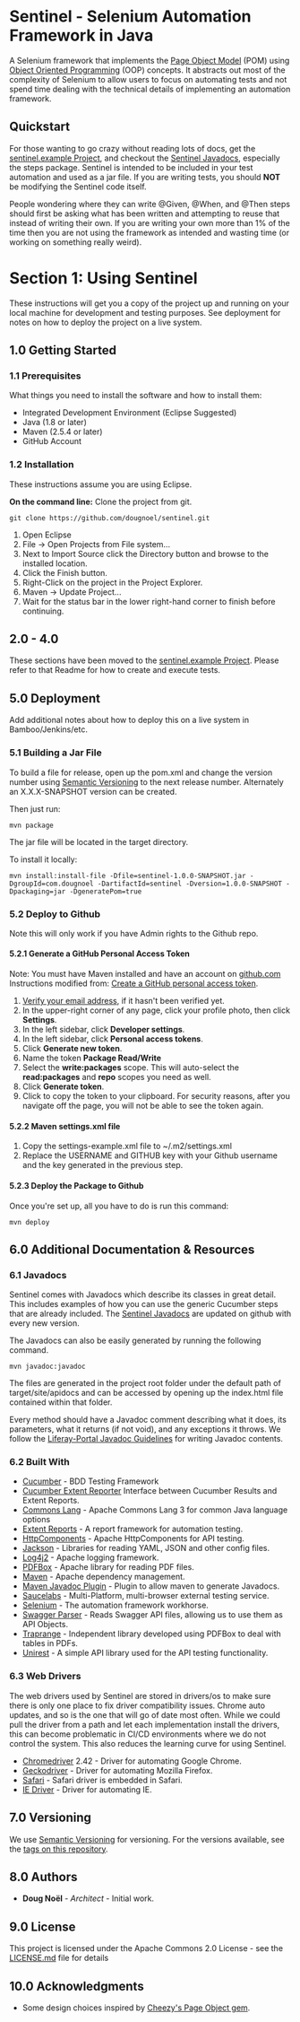 # Sentinel - Selenium Automation Framework in Java

A Selenium framework that implements the [Page Object Model](http://cheezyworld.com/2010/11/09/ui-tests-not-brittle/) (POM) using [Object Oriented Programming](https://en.wikipedia.org/wiki/Object-oriented_programming) (OOP) concepts. It abstracts out most of the complexity of Selenium to allow users to focus on automating tests and not spend time dealing with the technical details of implementing an automation framework.

## Quickstart
For those wanting to go crazy without reading lots of docs, get the [sentinel.example Project](https://github.com/dougnoel/sentinel.example), and checkout the [Sentinel Javadocs](https://dougnoel.github.io/sentinel/), especially the steps package. Sentinel is intended to be included in your test automation and used as a jar file. If you are writing tests, you should **NOT** be modifying the Sentinel code itself.

People wondering where they can write @Given, @When, and @Then steps should first be asking what has been written and attempting to reuse that instead of writing their own. If you are writing your own more than 1% of the time then you are not using the framework as intended and wasting time (or working on something really weird).

# Section 1: Using Sentinel

These instructions will get you a copy of the project up and running on your local machine for development and testing purposes. See deployment for notes on how to deploy the project on a live system.

## 1.0 Getting Started

### 1.1 Prerequisites

What things you need to install the software and how to install them:
 * Integrated Development Environment (Eclipse Suggested)
 * Java (1.8 or later)
 * Maven (2.5.4 or later)
 * GitHub Account

### 1.2 Installation
These instructions assume you are using Eclipse.

**On the command line:**
Clone the project from git.

```
git clone https://github.com/dougnoel/sentinel.git
```
1. Open Eclipse
2. File -> Open Projects from File system...
3. Next to Import Source click the Directory button and browse to the installed location.
4. Click the Finish button.
1. Right-Click on the project in the Project Explorer.
2. Maven -> Update Project...
3. Wait for the status bar in the lower right-hand corner to finish before continuing.

## 2.0 - 4.0
These sections have been moved to the [sentinel.example Project](https://github.com/dougnoel/sentinel.example). Please refer to that Readme for how to create and execute tests.

## 5.0 Deployment

Add additional notes about how to deploy this on a live system in Bamboo/Jenkins/etc.

### 5.1 Building a Jar File

To build a file for release, open up the pom.xml and change the version number using [Semantic Versioning](http://semver.org/) to the next release number. Alternately an X.X.X-SNAPSHOT version can be created.

Then just run:

```
mvn package
```
The jar file will be located in the target directory.

To install it locally:

```
mvn install:install-file -Dfile=sentinel-1.0.0-SNAPSHOT.jar -DgroupId=com.dougnoel -DartifactId=sentinel -Dversion=1.0.0-SNAPSHOT -Dpackaging=jar -DgeneratePom=true
```

### 5.2 Deploy to Github
Note this will only work if you have Admin rights to the Github repo.

#### 5.2.1 Generate a GitHub Personal Access Token
Note: You must have Maven installed and have an account on [github.com](https://github.com) Instructions modified from: [Create a GitHub personal access token](https://help.github.com/en/github/authenticating-to-github/creating-a-personal-access-token-for-the-command-line).

1. [Verify your email address](https://help.github.com/en/articles/verifying-your-email-address), if it hasn't been verified yet.
2. In the upper-right corner of any page, click your profile photo, then click **Settings**.
3. In the left sidebar, click **Developer settings**.
4. In the left sidebar, click **Personal access tokens**.
5. Click **Generate new token**.
6. Name the token **Package Read/Write**
7. Select the **write:packages** scope. This will auto-select the **read:packages** and **repo** scopes you need as well.
8. Click **Generate token**.
9. Click  to copy the token to your clipboard. For security reasons, after you navigate off the page, you will not be able to see the token again.

#### 5.2.2 Maven settings.xml file
1. Copy the settings-example.xml file to ~/.m2/settings.xml
2. Replace the USERNAME and GITHUB key with your Github username and the key generated in the previous step.

#### 5.2.3 Deploy the Package to Github
Once you're set up, all you have to do is run this command:

```
mvn deploy
```

## 6.0 Additional Documentation & Resources

### 6.1 Javadocs
Sentinel comes with Javadocs which describe its classes in great detail. This includes examples of how you can use the generic Cucumber steps that are already included. The [Sentinel Javadocs](https://dougnoel.github.io/sentinel/) are updated on github with every new version.

The Javadocs can also be easily generated by running the following command.

```
mvn javadoc:javadoc
```
The files are generated in the project root folder under the default path of target/site/apidocs and can be accessed by opening up the index.html file contained within that folder.

Every method should have a Javadoc comment describing what it does, its parameters, what it returns (if not void), and any exceptions it throws. We follow the [Liferay-Portal Javadoc Guidelines](https://github.com/liferay/liferay-portal/blob/master/readme/ADVANCED_JAVADOC_GUIDELINES.markdown) for writing Javadoc contents.

### 6.2 Built With

* [Cucumber](https://cucumber.io/) - BDD Testing Framework
* [Cucumber Extent Reporter](http://www.vimalselvam.com/cucumber-extent-reporter/) Interface between Cucumber Results and Extent Reports.
* [Commons Lang](https://commons.apache.org/proper/commons-lang/) - Apache Commons Lang 3 for common Java language options
* [Extent Reports](http://extentreports.com/) - A report framework for automation testing.
* [HttpComponents](http://hc.apache.org/) - Apache HttpComponents for API testing.
* [Jackson](https://github.com/FasterXML/jackson) - Libraries for reading YAML, JSON and other config files.
* [Log4j2](https://logging.apache.org/log4j/2.x/) - Apache logging framework.
* [PDFBox](https://pdfbox.apache.org/) - Apache library for reading PDF files.
* [Maven](https://maven.apache.org/) - Apache dependency management.
* [Maven Javadoc Plugin](https://maven.apache.org/plugins/maven-javadoc-plugin/) - Plugin to allow maven to generate Javadocs.
* [Saucelabs](https://saucelabs.com/) - Multi-Platform, multi-browser external testing service.
* [Selenium](https://www.seleniumhq.org/) - The automation framework workhorse.
* [Swagger Parser](https://github.com/swagger-api/swagger-parser) - Reads Swagger API files, allowing us to use them as API Objects.
* [Traprange](https://github.com/thoqbk/traprange) - Independent library developed using PDFBox to deal with tables in PDFs.
* [Unirest](http://unirest.io/java.html) - A simple API library used for the API testing functionality.

### 6.3 Web Drivers

The web drivers used by Sentinel are stored in drivers/os to make sure there is only one place to fix driver compatibility issues. Chrome auto updates, and so is the one that will go of date most often. While we could pull the driver from a path and let each implementation install the drivers, this can become problematic in CI/CD environments where we do not control the system. This also reduces the learning curve for using Sentinel.

* [Chromedriver](http://chromedriver.chromium.org/) 2.42 - Driver for automating Google Chrome.
* [Geckodriver](https://github.com/mozilla/geckodriver/releases) - Driver for automating Mozilla Firefox.
* [Safari](https://webkit.org/blog/6900/webdriver-support-in-safari-10/) - Safari driver is embedded in Safari.
* [IE Driver](http://selenium-release.storage.googleapis.com/index.html) - Driver for automating IE.

## 7.0 Versioning

We use [Semantic Versioning](http://semver.org/) for versioning. For the versions available, see the [tags on this repository](https://github.com/dougnoel/sentinel/tags). 

## 8.0 Authors

* **Doug Noël** - *Architect* - Initial work.

## 9.0 License

This project is licensed under the Apache Commons 2.0 License - see the [LICENSE.md](LICENSE.md) file for details

## 10.0 Acknowledgments

* Some design choices inspired by [Cheezy's Page Object gem](https://github.com/cheezy/page-object).